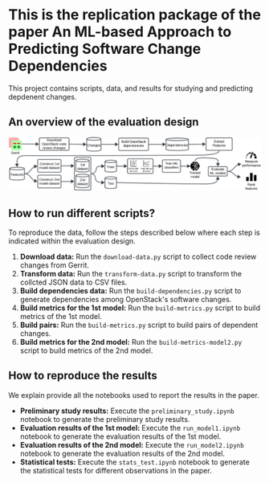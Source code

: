 # This is the replication package of the paper **An ML-based Approach to Predicting Software Change Dependencies**

This project contains scripts, data, and results for studying and predicting depdenent changes.

## An overview of the evaluation design

![Methodology design](Figures/methodology.png)

## How to run different scripts?

To reproduce the data, follow the steps described below where each step is indicated within the evaluation design.

1. **Download data:** Run the `download-data.py` script to collect code review changes from Gerrit.
2. **Transform data:** Run the `transform-data.py` script to transform the collcted JSON data to CSV files.
3. **Build dependencies data:** Run the `build-dependencies.py` script to generate dependencies among OpenStack's software changes.
4. **Build metrics for the 1st model:** Run the `build-metrics.py` script to build metrics of the 1st model.
5. **Build pairs:** Run the `build-metrics.py` script to build pairs of dependent changes.
6. **Build metrics for the 2nd model:** Run the `build-metrics-model2.py` script to build metrics of the 2nd model.

## How to reproduce the results

We explain provide all the notebooks used to report the results in the paper.

- **Preliminary study results:** Execute the `preliminary_study.ipynb` notebook to generate the preliminary study results.
- **Evaluation results of the 1st model:** Execute the `run_model1.ipynb` notebook to generate the evaluation results of the 1st model.
- **Evaluation results of the 2nd model:** Execute the `run_model2.ipynb` notebook to generate the evaluation results of the 2nd model.
- **Statistical tests:** Execute the `stats_test.ipynb` notebook to generate the statistical tests for different observations in the paper.
